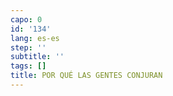 ```yaml
---
capo: 0
id: '134'
lang: es-es
step: ''
subtitle: ''
tags: []
title: POR QUÉ LAS GENTES CONJURAN
---
```

